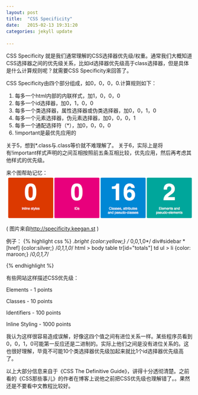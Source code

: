 ```yaml
---
layout: post
title:  "CSS Specificity"
date:   2015-02-13 19:31:20
categories: jekyll update

---
```



CSS Specificity 就是我们通常理解的CSS选择器优先级/权重。通常我们大概知道CSS选择器之间的优先级关系，比如id选择器优先级高于class选择器，但是具体是什么计算规则呢？就需要CSS Specificity来回答了。

<!-- more -->

CSS Specificity由四个部分组成，如0，0，0，0.计算规则如下：

1. 每多一个html内部的内联样式，加1，0，0，0
2. 每多一个id选择器，加0，1，0，0  
3. 每多一个类选择器，属性选择器或伪类选择器，加0，0，1，0
4. 每多一个元素选择器，伪元素选择器，加0，0，0，1
5. 每多一个通配选择符（*），加0，0，0，0 
6. !important是最优先应用的

关于5，想到*.class与.class等价就不难理解了。
关于6，实际上是将有!important样式声明的之间互相按照前五条互相比较，优先应用，然后再考虑其他样式的优先级。

来个图帮助记忆：
![](/assets/article_images/2015/cssSpecificity.png)

( 图片来自<http://specificity.keegan.st> )

例子：
{% highlight css %}
*.bright {color:yellow;} /* 0,0,1,0*/
div#sidebar *[href] {color:silver;} /*0,1,1,0*/
html > body table tr[id="totals"] td ul > li {color: maroon;} /*0,0,1,7*/

{% endhighlight %}

有些网站这样描述CSS优先级：

Elements - 1 points

Classes - 10 points

Identifiers - 100 points

Inline Styling - 1000 points

我认为这样很容易造成误解，好像这四个值之间有进位关系一样。某些程序员看到0，0，1，0可能第一反应还是二进制的。实际上他们之间是没有进位关系的。这也很好理解，毕竟不可能10个类选择器优先级加起来就比1个id选择器优先级高了。

以上大部分信息来自于《CSS The Definitive Guide》，讲得十分透彻清楚。之前看的《CSS那些事儿》的作者在博客上说他之前把CSS优先级也理解错了。。果然还是不要看中文教程比较好。
